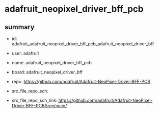 # adafruit_neopixel_driver_bff_pcb
 
## summary 
* id: adafruit_adafruit_neopixel_driver_bff_pcb_adafruit_neopixel_driver_bff
* user: adafruit
* name: adafruit_neopixel_driver_bff_pcb
* board: adafruit_neopixel_driver_bff
* repo: https://github.com/adafruit/Adafruit-NeoPixel-Driver-BFF-PCB



* src_file_repo_sch: 
* src_file_repo_sch_link: https://github.com/adafruit/Adafruit-NeoPixel-Driver-BFF-PCB/tree/main/






